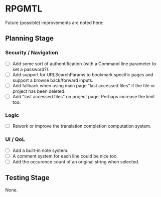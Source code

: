 # RPGMTL  
Future (possible) improvements are noted here:  
  
## Planning Stage  
  
### Security / Navigation  
- [ ] Add some sort of authentification (with a Command line parameter to set a password?).  
- [ ] Add support for URLSearchParams to bookmark specific pages and support a browse back/forward inputs.  
- [ ] Add fallback when using main page "last accessed files" if the file or project has been deleted.  
- [ ] Add "last accessed files" on project page. Perhaps increase the limit too.  
  
### Logic  
  
- [ ] Rework or improve the translation completion computation system.  
  
### UI / QoL  
  
- [ ] Add a built-in note system.  
- [ ] A comment system for each line could be nice too.  
- [ ] Add the occurence count of an original string when selected.  
  
## Testing Stage  
  
None.